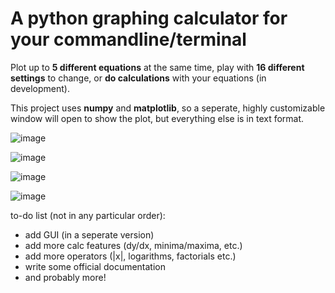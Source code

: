 # A python graphing calculator for your commandline/terminal 

Plot up to **5 different equations** at the same time, play with **16 different settings** to change, or **do calculations** with your equations (in development).

This project uses **numpy** and **matplotlib**, so a seperate, highly customizable window will open to show the plot, but everything else is in text format.

![image](https://github.com/varicolour/graphing-calculator/assets/161463527/be2c435f-6318-4902-994a-7589d2815fbc)

![image](https://github.com/varicolour/graphing-calculator/assets/161463527/69ec88ef-525f-4dc9-8e54-47b387f71e7b)

![image](https://github.com/varicolour/graphing-calculator/assets/161463527/2aedec13-fe60-4051-a0ee-7e9dc55f8ce8)

![image](https://github.com/varicolour/graphing-calculator/assets/161463527/1c562fc9-3e86-4705-b78c-103f914c0a2a)

to-do list (not in any particular order):
- add GUI (in a seperate version)
- add more calc features (dy/dx, minima/maxima, etc.)
- add more operators (|x|, logarithms, factorials etc.)
- write some official documentation
- and probably more!
